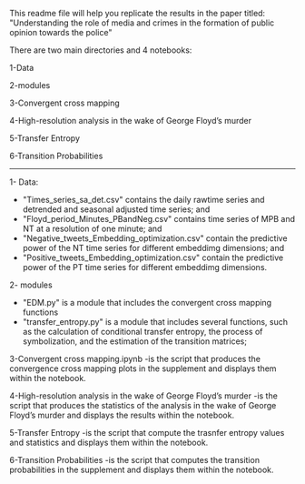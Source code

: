 This readme file will help you replicate the results in the paper titled: "Understanding the role of media and crimes in the formation of 
public opinion towards the police"

There are two main directories and 4 notebooks:

1-Data

2-modules

3-Convergent cross mapping

4-High-resolution analysis in the wake of George Floyd’s murder

5-Transfer Entropy

6-Transition Probabilities

 ---

1- Data:
- "Times_series_sa_det.csv" contains the daily rawtime series and detrended and seasonal adjusted time series; and 
- "Floyd_period_Minutes_PBandNeg.csv" contains time series of MPB and NT at a resolution of one minute; and
- "Negative_tweets_Embedding_optimization.csv" contain the predictive power of the NT time series for different embeddimg dimensions; and
- "Positive_tweets_Embedding_optimization.csv" contain the predictive power of the PT time series for different embeddimg dimensions.

2- modules
- "EDM.py" is a module that includes the convergent cross mapping functions
- "transfer_entropy.py" is a module that includes several functions, such as the calculation of conditional transfer entropy, the process of symbolization, and the estimation of the transition matrices;



3-Convergent cross mapping.ipynb
-is the script that produces the convergence cross mapping plots in the supplement and displays them within the notebook.

4-High-resolution analysis in the wake of George Floyd’s murder
-is the script that produces the statistics of the analysis in the wake of George Floyd’s murder and displays the results within the notebook.

5-Transfer Entropy
-is the script that compute the trasnfer entropy values and statistics and displays them within the notebook.

6-Transition Probabilities
-is the script that computes the transition probabilities in the supplement and displays them within the notebook.

